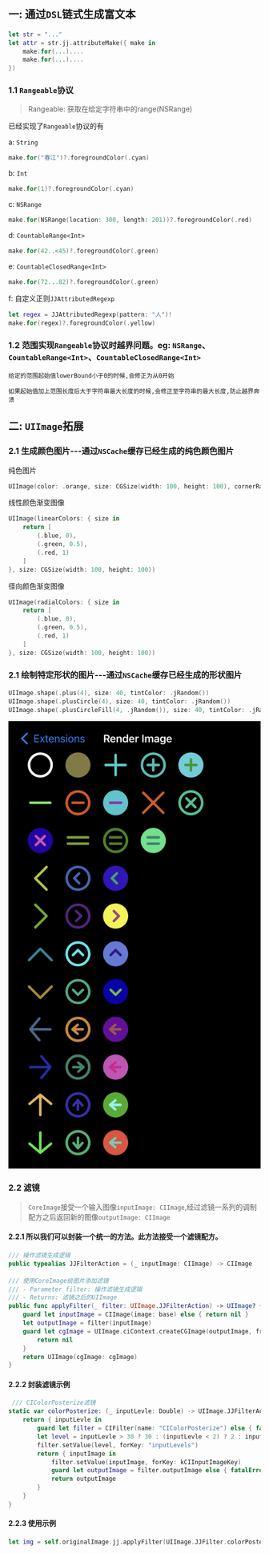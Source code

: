 ## 一: 通过`DSL`链式生成富文本
```swift
let str = "..."
let attr = str.jj.attributeMake({ make in
    make.for(...)....
    make.for(...)....
})
```

### 1.1 `Rangeable`协议
> Rangeable: 获取在给定字符串中的range(NSRange)

已经实现了`Rangeable`协议的有

a: `String`
```swift
make.for("春江")?.foregroundColor(.cyan)
```
b: `Int`
```swift
make.for(1)?.foregroundColor(.cyan)
```
c: `NSRange`
```swift
make.for(NSRange(location: 300, length: 201))?.foregroundColor(.red)
```
d: `CountableRange<Int>`
```swift
make.for(42..<45)?.foregroundColor(.green)
```
e: `CountableClosedRange<Int>`
```swift
make.for(72...82)?.foregroundColor(.green)
```
f: 自定义正则`JJAttributedRegexp`
```swift
let regex = JJAttributedRegexp(pattern: "人")!
make.for(regex)?.foregroundColor(.yellow)
```
### 1.2 范围实现`Rangeable`协议时越界问题。eg: `NSRange`、`CountableRange<Int>`、`CountableClosedRange<Int>`

```
给定的范围起始值lowerBound小于0的时候,会修正为从0开始
```
```
如果起始值加上范围长度后大于字符串最大长度的时候,会修正至字符串的最大长度,防止越界奔溃
```

## 二: `UIImage`拓展

### 2.1 生成颜色图片---通过`NSCache`缓存已经生成的纯色颜色图片
纯色图片
```swift
UIImage(color: .orange, size: CGSize(width: 100, height: 100), cornerRadius: 15)
```
线性颜色渐变图像
```swift
UIImage(linearColors: { size in
    return [
        (.blue, 0),
        (.green, 0.5),
        (.red, 1)
    ]
}, size: CGSize(width: 100, height: 100))
```
径向颜色渐变图像
```swift
UIImage(radialColors: { size in
    return [
        (.blue, 0),
        (.green, 0.5),
        (.red, 1)
    ]
}, size: CGSize(width: 100, height: 100))
```

### 2.1 绘制特定形状的图片---通过`NSCache`缓存已经生成的形状图片
```swift
UIImage.shape(.plus(4), size: 40, tintColor: .jRandom())
UIImage.shape(.plusCircle(4), size: 40, tintColor: .jRandom())
UIImage.shape(.plusCircleFill(4, .jRandom()), size: 40, tintColor: .jRandom())
```
![示例](../Demo/Demo/ExtensionDemos/Images/shape_image_demo.png)

### 2.2 滤镜

> `CoreImage`接受一个输入图像`inputImage: CIImage`,经过滤镜一系列的调制配方之后返回新的图像`outputImage: CIImage`

#### 2.2.1 所以我们可以封装一个统一的方法。此方法接受一个滤镜配方。
```swift
/// 操作滤镜生成逻辑
public typealias JJFilterAction = (_ inputImage: CIImage) -> CIImage

/// 使用CoreImage给图片添加滤镜
/// - Parameter filter: 操作滤镜生成逻辑
/// - Returns: 滤镜之后的UIImage
public func applyFilter(_ filter: UIImage.JJFilterAction) -> UIImage? {
    guard let inputImage = CIImage(image: base) else { return nil }
    let outputImage = filter(inputImage)
    guard let cgImage = UIImage.ciContext.createCGImage(outputImage, from: outputImage.extent) else {
        return nil
    }
    return UIImage(cgImage: cgImage)
}
```

#### 2.2.2 封装滤镜示例
```swift
 /// CIColorPosterize滤镜
static var colorPosterize: (_ inputLevle: Double) -> UIImage.JJFilterAction {
    return { inputLevle in
        guard let filter = CIFilter(name: "CIColorPosterize") else { fatalError() }
        let level = inputLevle > 30 ? 30 : (inputLevle < 2) ? 2 : inputLevle
        filter.setValue(level, forKey: "inputLevels")
        return { inputImage in
            filter.setValue(inputImage, forKey: kCIInputImageKey)
            guard let outputImage = filter.outputImage else { fatalError() }
            return outputImage
        }
    }
}
```

#### 2.2.3 使用示例
```swift
let img = self.originalImage.jj.applyFilter(UIImage.JJFilter.colorPosterize(20))
```
